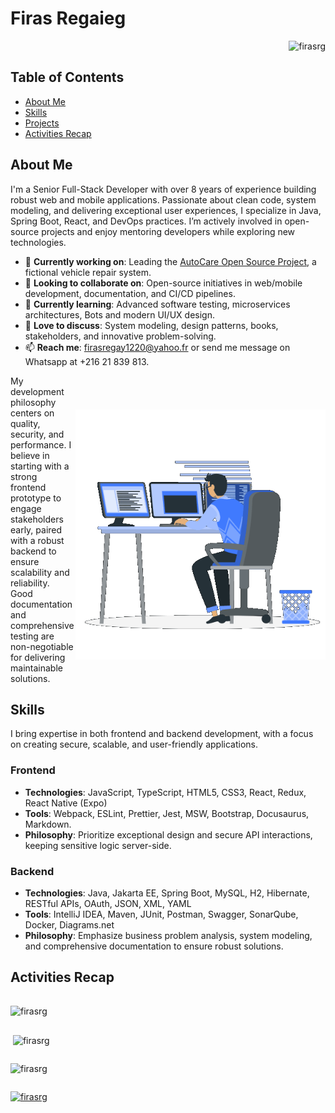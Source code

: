 # Firas Regaieg

<p align="right"> <img src="https://komarev.com/ghpvc/?username=firasrg&label=Profile%20views&color=0e75b6&style=flat" alt="firasrg" /> </p>

## Table of Contents
- [About Me](#about-me)
- [Skills](#skills)
- [Projects](#projects)
- [Activities Recap](#activities-recap)

## About Me
I'm a Senior Full-Stack Developer with over 8 years of experience building robust web and mobile applications. Passionate about clean code, system modeling, and delivering exceptional user experiences, I specialize in Java, Spring Boot, React, and DevOps practices. I’m actively involved in open-source projects and enjoy mentoring developers while exploring new technologies.

- 🔭 **Currently working on**: Leading the [AutoCare Open Source Project](https://github.com/autocare-opensource-project), a fictional vehicle repair system.
- 👯 **Looking to collaborate on**: Open-source initiatives in web/mobile development, documentation, and CI/CD pipelines.
- 📖 **Currently learning**: Advanced software testing, microservices architectures, Bots and modern UI/UX design.
- 💬 **Love to discuss**: System modeling, design patterns, books, stakeholders, and innovative problem-solving.
- 📫 **Reach me**: [firasregay1220@yahoo.fr](mailto:firasregay1220@yahoo.fr) or send me message on Whatsapp at +216 21 839 813.

<div style="display: flex; flex-direction: row; justify-content: space-between; align-items: center;">
<div style="flex: 0.75">
My development philosophy centers on quality, security, and performance. I believe in starting with a strong frontend prototype to engage stakeholders early, paired with a robust backend to ensure scalability and reliability. Good documentation and comprehensive testing are non-negotiable for delivering maintainable solutions.
</div>
<img style="margin-top: 15px" src="./workspace.gif" height="400" alt="Workspace"/>
</div>

## Skills
I bring expertise in both frontend and backend development, with a focus on creating secure, scalable, and user-friendly applications.

### Frontend
- **Technologies**: JavaScript, TypeScript, HTML5, CSS3, React, Redux, React Native (Expo)
- **Tools**: Webpack, ESLint, Prettier, Jest, MSW, Bootstrap, Docusaurus, Markdown.
- **Philosophy**: Prioritize exceptional design and secure API interactions, keeping sensitive logic server-side.

### Backend
- **Technologies**: Java, Jakarta EE, Spring Boot, MySQL, H2, Hibernate, RESTful APIs, OAuth, JSON, XML, YAML
- **Tools**: IntelliJ IDEA, Maven, JUnit, Postman, Swagger, SonarQube, Docker, Diagrams.net
- **Philosophy**: Emphasize business problem analysis, system modeling, and comprehensive documentation to ensure robust solutions.

## Activities Recap
<div style="display: flex; flex-direction: column; justify-content: space-between">
<p><img align="center" src="https://github-readme-streak-stats.herokuapp.com/?user=firasrg&" alt="firasrg" /></p>
<p>&nbsp;<img align="center" src="https://github-readme-stats.vercel.app/api?username=firasrg&show_icons=true&locale=en" alt="firasrg" /></p>
<p><img align="left" src="https://github-readme-stats.vercel.app/api/top-langs?username=firasrg&show_icons=true&locale=en&layout=compact" alt="firasrg" /></p>
<p align="left"> <a href="https://github.com/ryo-ma/github-profile-trophy"><img src="https://github-profile-trophy.vercel.app/?username=firasrg" alt="firasrg" /></a> </p>
</div>